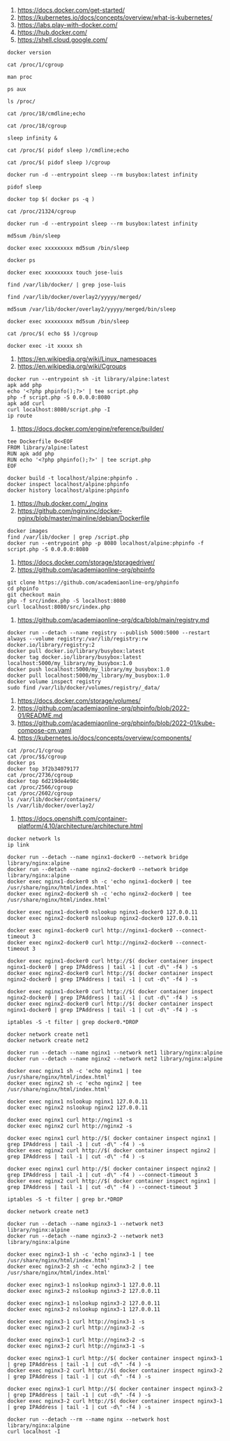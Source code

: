 1. https://docs.docker.com/get-started/
1. https://kubernetes.io/docs/concepts/overview/what-is-kubernetes/
1. https://labs.play-with-docker.com/
1. https://hub.docker.com/
1. https://shell.cloud.google.com/
```
docker version

cat /proc/1/cgroup

man proc

ps aux

ls /proc/

cat /proc/18/cmdline;echo

cat /proc/18/cgroup

sleep infinity &

cat /proc/$( pidof sleep )/cmdline;echo

cat /proc/$( pidof sleep )/cgroup

docker run -d --entrypoint sleep --rm busybox:latest infinity

pidof sleep

docker top $( docker ps -q )

cat /proc/21324/cgroup

docker run -d --entrypoint sleep --rm busybox:latest infinity

md5sum /bin/sleep

docker exec xxxxxxxxx md5sum /bin/sleep

docker ps

docker exec xxxxxxxxx touch jose-luis

find /var/lib/docker/ | grep jose-luis

find /var/lib/docker/overlay2/yyyyy/merged/

md5sum /var/lib/docker/overlay2/yyyyy/merged/bin/sleep

docker exec xxxxxxxxx md5sum /bin/sleep

cat /proc/$( echo $$ )/cgroup

docker exec -it xxxxx sh
```
1. https://en.wikipedia.org/wiki/Linux_namespaces
2. https://en.wikipedia.org/wiki/Cgroups
```
docker run --entrypoint sh -it library/alpine:latest
apk add php
echo '<?php phpinfo();?>' | tee script.php
php -f script.php -S 0.0.0.0:8080
apk add curl
curl localhost:8080/script.php -I
ip route
```
1. https://docs.docker.com/engine/reference/builder/
```
tee Dockerfile 0<<EOF
FROM library/alpine:latest
RUN apk add php
RUN echo '<?php phpinfo();?>' | tee script.php
EOF

docker build -t localhost/alpine:phpinfo .
docker inspect localhost/alpine:phpinfo
docker history localhost/alpine:phpinfo
```
1. https://hub.docker.com/_/nginx
2. https://github.com/nginxinc/docker-nginx/blob/master/mainline/debian/Dockerfile
```
docker images
find /var/lib/docker | grep /script.php
docker run --entrypoint php -p 8080 localhost/alpine:phpinfo -f script.php -S 0.0.0.0:8080
```
1. https://docs.docker.com/storage/storagedriver/
2. https://github.com/academiaonline-org/phpinfo
```
git clone https://github.com/academiaonline-org/phpinfo
cd phpinfo
git checkout main
php -f src/index.php -S localhost:8080
curl localhost:8080/src/index.php
```
1. https://github.com/academiaonline-org/dca/blob/main/registry.md
```
docker run --detach --name registry --publish 5000:5000 --restart always --volume registry:/var/lib/registry:rw docker.io/library/registry:2
docker pull docker.io/library/busybox:latest
docker tag docker.io/library/busybox:latest localhost:5000/my_library/my_busybox:1.0
docker push localhost:5000/my_library/my_busybox:1.0
docker pull localhost:5000/my_library/my_busybox:1.0
docker volume inspect registry
sudo find /var/lib/docker/volumes/registry/_data/
```
1. https://docs.docker.com/storage/volumes/
2. https://github.com/academiaonline-org/phpinfo/blob/2022-01/README.md
3. https://github.com/academiaonline-org/phpinfo/blob/2022-01/kube-compose-cm.yaml
4. https://kubernetes.io/docs/concepts/overview/components/
```
cat /proc/1/cgroup
cat /proc/$$/cgroup
docker ps
docker top 3f2b34079177
cat /proc/2736/cgroup
docker top 6d219de4e98c
cat /proc/2566/cgroup
cat /proc/2602/cgroup
ls /var/lib/docker/containers/
ls /var/lib/docker/overlay2/
```
1. https://docs.openshift.com/container-platform/4.10/architecture/architecture.html
```
docker network ls
ip link

docker run --detach --name nginx1-docker0 --network bridge library/nginx:alpine
docker run --detach --name nginx2-docker0 --network bridge library/nginx:alpine
docker exec nginx1-docker0 sh -c 'echo nginx1-docker0 | tee /usr/share/nginx/html/index.html'
docker exec nginx2-docker0 sh -c 'echo nginx2-docker0 | tee /usr/share/nginx/html/index.html'

docker exec nginx1-docker0 nslookup nginx1-docker0 127.0.0.11
docker exec nginx2-docker0 nslookup nginx2-docker0 127.0.0.11

docker exec nginx1-docker0 curl http://nginx1-docker0 --connect-timeout 3
docker exec nginx2-docker0 curl http://nginx2-docker0 --connect-timeout 3

docker exec nginx1-docker0 curl http://$( docker container inspect nginx1-docker0 | grep IPAddress | tail -1 | cut -d\" -f4 ) -s
docker exec nginx2-docker0 curl http://$( docker container inspect nginx2-docker0 | grep IPAddress | tail -1 | cut -d\" -f4 ) -s

docker exec nginx1-docker0 curl http://$( docker container inspect nginx2-docker0 | grep IPAddress | tail -1 | cut -d\" -f4 ) -s
docker exec nginx2-docker0 curl http://$( docker container inspect nginx1-docker0 | grep IPAddress | tail -1 | cut -d\" -f4 ) -s

iptables -S -t filter | grep docker0.*DROP

docker network create net1
docker network create net2

docker run --detach --name nginx1 --network net1 library/nginx:alpine
docker run --detach --name nginx2 --network net2 library/nginx:alpine

docker exec nginx1 sh -c 'echo nginx1 | tee /usr/share/nginx/html/index.html'
docker exec nginx2 sh -c 'echo nginx2 | tee /usr/share/nginx/html/index.html'

docker exec nginx1 nslookup nginx1 127.0.0.11
docker exec nginx2 nslookup nginx2 127.0.0.11

docker exec nginx1 curl http://nginx1 -s
docker exec nginx2 curl http://nginx2 -s

docker exec nginx1 curl http://$( docker container inspect nginx1 | grep IPAddress | tail -1 | cut -d\" -f4 ) -s
docker exec nginx2 curl http://$( docker container inspect nginx2 | grep IPAddress | tail -1 | cut -d\" -f4 ) -s

docker exec nginx1 curl http://$( docker container inspect nginx2 | grep IPAddress | tail -1 | cut -d\" -f4 ) --connect-timeout 3
docker exec nginx2 curl http://$( docker container inspect nginx1 | grep IPAddress | tail -1 | cut -d\" -f4 ) --connect-timeout 3

iptables -S -t filter | grep br.*DROP

docker network create net3

docker run --detach --name nginx3-1 --network net3 library/nginx:alpine
docker run --detach --name nginx3-2 --network net3 library/nginx:alpine

docker exec nginx3-1 sh -c 'echo nginx3-1 | tee /usr/share/nginx/html/index.html'
docker exec nginx3-2 sh -c 'echo nginx3-2 | tee /usr/share/nginx/html/index.html'

docker exec nginx3-1 nslookup nginx3-1 127.0.0.11
docker exec nginx3-2 nslookup nginx3-2 127.0.0.11

docker exec nginx3-1 nslookup nginx3-2 127.0.0.11
docker exec nginx3-2 nslookup nginx3-1 127.0.0.11

docker exec nginx3-1 curl http://nginx3-1 -s
docker exec nginx3-2 curl http://nginx3-2 -s

docker exec nginx3-1 curl http://nginx3-2 -s
docker exec nginx3-2 curl http://nginx3-1 -s

docker exec nginx3-1 curl http://$( docker container inspect nginx3-1 | grep IPAddress | tail -1 | cut -d\" -f4 ) -s
docker exec nginx3-2 curl http://$( docker container inspect nginx3-2 | grep IPAddress | tail -1 | cut -d\" -f4 ) -s

docker exec nginx3-1 curl http://$( docker container inspect nginx3-2 | grep IPAddress | tail -1 | cut -d\" -f4 ) -s
docker exec nginx3-2 curl http://$( docker container inspect nginx3-1 | grep IPAddress | tail -1 | cut -d\" -f4 ) -s

docker run --detach --rm --name nginx --network host library/nginx:alpine
curl localhost -I
```
